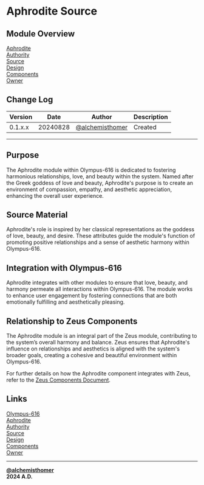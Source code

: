 # Aphrodite Source

## Module Overview
[Aphrodite](README.md)  
[Authority](../zeus/zeus.components.md)  
[Source](aphrodite.source.md)  
[Design](aphrodite.design.md)  
[Components](aphrodite.components.md)  
[Owner](https://github.com/alchemisthomer)  

## Change Log

| Version   | Date       | Author                                                   | Description   |
|-----------|------------|----------------------------------------------------------|---------------|
| 0.1.x.x   | 20240828   | [@alchemisthomer](https://github.com/alchemisthomer)     | Created       

---

## Purpose

The Aphrodite module within Olympus-616 is dedicated to fostering harmonious relationships, love, and beauty within the system. Named after the Greek goddess of love and beauty, Aphrodite's purpose is to create an environment of compassion, empathy, and aesthetic appreciation, enhancing the overall user experience.

## Source Material

Aphrodite's role is inspired by her classical representations as the goddess of love, beauty, and desire. These attributes guide the module's function of promoting positive relationships and a sense of aesthetic harmony within Olympus-616.

## Integration with Olympus-616

Aphrodite integrates with other modules to ensure that love, beauty, and harmony permeate all interactions within Olympus-616. The module works to enhance user engagement by fostering connections that are both emotionally fulfilling and aesthetically pleasing.

## Relationship to Zeus Components

The Aphrodite module is an integral part of the Zeus module, contributing to the system’s overall harmony and balance. Zeus ensures that Aphrodite's influence on relationships and aesthetics is aligned with the system's broader goals, creating a cohesive and beautiful environment within Olympus-616.

For further details on how the Aphrodite component integrates with Zeus, refer to the [Zeus Components Document](../zeus/zeus.components.md).

## Links
[Olympus-616](../../README.md)  
[Aphrodite](README.md)  
[Authority](https://github.com/alchemisthomer)  
[Source](aphrodite.source.md)  
[Design](aphrodite.design.md)  
[Components](aphrodite.components.md)  
[Owner](https://github.com/alchemisthomer)  
***
**[@alchemisthomer](https://github.com/alchemisthomer)  
2024 A.D.**

